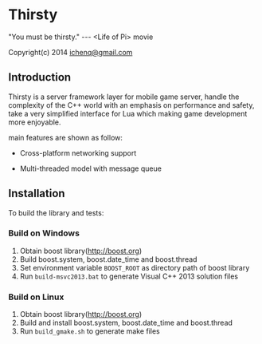 # Thirsty

"You must be thirsty."  --- &lt;Life of Pi> movie

Copyright(c) 2014 ichenq@gmail.com

## Introduction

Thirsty is a server framework layer for mobile game server, handle the complexity 
of the C++ world with an emphasis on performance and safety, take a very simplified 
interface for Lua which making game development more enjoyable.

main features are shown as follow:

* Cross-platform networking support

* Multi-threaded model with message queue


## Installation

To build the library and tests:

### Build on Windows

1. Obtain boost library(http://boost.org) 
2. Build boost.system, boost.date_time and boost.thread
3. Set environment variable `BOOST_ROOT` as directory path of boost library
4. Run `build-msvc2013.bat` to generate Visual C++ 2013 solution files

### Build on Linux

1. Obtain boost library(http://boost.org) 
2. Build and install boost.system, boost.date_time and boost.thread
4. Run `build_gmake.sh` to generate make files
